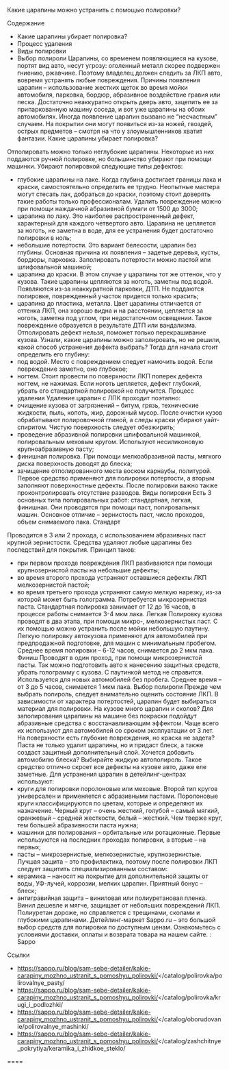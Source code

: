 Какие царапины можно устранить с помощью полировки?


Содержание 
- Какие царапины убирает полировка? 
- Процесс удаления
- Виды полировки 
- Выбор полироли 
Царапины, со временем появляющиеся на кузове, портят вид авто, несут угрозу: оголенный металл скорее подвержен гниению, ржавчине. Поэтому владелец должен следить за ЛКП авто, вовремя устранять любые повреждения. 
Причины появления царапин – использование жестких щеток во время мойки автомобиля, парковка, бордюр, абразивное воздействие гравия или песка. Достаточно неаккуратно открыть дверь авто, зацепить ее за припаркованную машину соседа, и вот уже царапины на обоих автомобилях. 
Иногда появление царапин вызвано не “несчастным” случаем. На покрытии они могут появиться из-за ножей, гвоздей, острых предметов – смотря на что у злоумышленников хватит фантазии. 
Какие царапины убирает полировка?

Отполировать можно только неглубокие царапины. Некоторые из них поддаются ручной полировке, но большинство убирают при помощи машинки. Убирают полировкой следующие типы дефектов: 
- глубокие царапины на лаке. Когда глубина достигает границы лака и краски, самостоятельно определить ее трудно. Неопытные мастера могут стесать лак, добраться до краски, поэтому стоит доверять такие работы только профессионалам. Удалить повреждение можно при помощи наждачной абразивной бумаги от 1500 до 3000;
- царапина по лаку. Это наиболее распространенный дефект, характерный для каждого четвертого авто. Царапина не цепляется за ноготь, не заметна в воде, для ее устранения будет достаточно полировки в ноль;
- небольшие потертости. Это вариант белесости, царапин без глубины. Основная причина их появления – задетые деревья, кусты, бордюры, парковка. Заполировать потертости можно пастой или шлифовальной машиной;
- царапина до краски. В этом случае у царапины тот же оттенок, что у кузова. Такие царапины цепляются за ноготь, заметны под водой. Появляются из-за неаккуратной парковки, ДТП. Не поддаются полировке, поврежденный участок придется только красить;
- царапина до пластика, металла. Цвет царапины отличается от оттенка ЛКП, она хорошо видна и на расстоянии, цепляется за ноготь, заметна под углом, при недостаточном освещении. Такое повреждение образуется в результате ДТП или вандализма. Отполировать дефект нельзя, поможет только перекрашивание кузова. 
Узнали, какие царапины можно заполировать, но не решили, какой способ устранения дефекта выбрать? Тогда для начала стоит определить его глубину: 
- под водой. Место с повреждением следует намочить водой. Если повреждение заметно, оно глубокое;
- ногтем. Стоит провести по поверхности ЛКП поперек дефекта ногтем, не нажимая. Если ноготь цепляется, дефект глубокий, убрать его стандартной полировкой не получится. 
Процесс удаления
Удаление царапин с ЛПК проходит поэтапно: 
- очищение кузова от загрязнений – битум, грязь, технические жидкости, пыль, копоть, жир, дорожный мусор. После очистки кузов обрабатывают полировочной глиной, а следы краски убирают уайт-спиритом. Чистую поверхность следует обезжирить;
- проведение абразивной полировки шлифовальной машинкой, полировальным меховым кругом. Используют несиликоновую крупноабразивную пасту;
- финишная полировка. При помощи мелкоабразивной пасты, мягкого диска поверхность доводят до блеска;
- зачищение отполированного места воском карнаубы, политурой. Первое средство применяют для полировки потертости, а вторым заполняют поверхностные дефекты. После полировки важно также проконтролировать отсутствие разводов. 
Виды полировки
Есть 3 основных типа полировальных работ: стандартная, легкая, финишная. Они проводятся при помощи паст, полировальных машин. Основное отличие – зернистость паст, число проходов, объем снимаемого лака. 
Стандарт

Проводится в 3 или 2 прохода, с использованием абразивных паст крупной зернистости. Средства удаляют любые царапины без последствий для покрытия. Принцип таков: 
- при первом проходе повреждения ЛКП разбиваются при помощи крупнозернистой пасты на небольшие дефекты;
- во время второго прохода устраняют оставшиеся дефекты ЛКП мелкозернистой пастой;
- во время третьего прохода устраняют самую мелкую нарезку, из-за которой может быть голограмма. Потребуется микрозернистая паста. 
Стандартная полировка занимает от 12 до 16 часов, в процессе работы снимается 3-4 мкм лака. 
Легкая
Полировку кузова проводят в два этапа, при помощи микро-, мелкозернистых паст. С их помощью можно устранить после мойки небольшую паутину. 
Легкую полировку автокузова применяют для автомобилей при предпродажной подготовке, для машин с минимальным пробегом. Среднее время полировки – 6-12 часов, снимается до 2 мкм лака. 
Финиш
Проводят в один проход, при помощи микрозернистой пасты. Так можно подготовить авто к нанесению защитных средств, убрать голограмму с кузова. С паутинкой метод не справится. Используется для новых автомобилей без пробега. Среднее время – от 3 до 5 часов, снимается 1 мкм лака. 
Выбор полироли
Прежде чем выбрать полироль, следует внимательно оценить состояние ЛКП. В зависимости от характера потертостей, царапин будет выбираться материал для полировки. 
На кузове много царапин и сколов? Для заполирования царапины на машине без покраски подойдут абразивные средства с восстанавливающим эффектом. Чаще всего их используют для автомобилей со сроком эксплуатации от 3 лет. 
На поверхности есть глубокие повреждения, но краска не задета? Паста не только удалит царапины, но и придаст блеск, а также создаст защитный дополнительный слой. 
Хочется добавить автомобилю блеска? Выбирайте жидкую автополироль. Такое средство отлично скроет все дефекты на кузове авто, даже еле заметные. 
Для устранения царапин в детейлинг-центрах используют: 
- круги для полировки поролоновые или меховые. Второй тип кругов универсален и применяется с абразивными пастами. Поролоновые круги классифицируются по цветам, которые и определяют их назначение. Черный круг – очень жесткий, голубой – самый мягкий, оранжевый – средней жесткости, белый – жесткий. Чем тверже круг, тем большей абразивности паста нужна;
- машинки для полирования – орбитальные или ротационные. Первые используются на последних проходах полировки, а вторые – на первых;
- пасты – микрозернистые, мелкозернистые, крупнозернистые. 
Лучшая защита – это профилактика, поэтому после полировки ЛКП следует защитить специализированным составом: 
- керамика – наносят на покрытие для дополнительной защиты от воды, УФ-лучей, коррозии, мелких царапин. Приятный бонус – блеск;
- антигравийная защита – виниловая или полиуретановая пленка. Винил дешевле и мягче, защищает от небольших повреждений ЛКП. Полиуретан дороже, но справляется с трещинами, сколами и глубокими царапинами. 
Детейлинг-маркет Sappo.ru – это большой выбор средств для полировки по доступным ценам. Ознакомьтесь с условиями доставки, оплаты и возврата товара на нашем сайте. 
: Sappo

Ссылки
- https://sappo.ru/blog/sam-sebe-detailer/kakie-carapiny_mozhno_ustranit_s_pomoshyu_polirovki/</catalog/polirovka/polirovalnye_pasty/
- https://sappo.ru/blog/sam-sebe-detailer/kakie-carapiny_mozhno_ustranit_s_pomoshyu_polirovki/</catalog/polirovka/krugi_i_podlozhki/
- https://sappo.ru/blog/sam-sebe-detailer/kakie-carapiny_mozhno_ustranit_s_pomoshyu_polirovki/</catalog/oborudovanie/polirovalnye_mashinki/
- https://sappo.ru/blog/sam-sebe-detailer/kakie-carapiny_mozhno_ustranit_s_pomoshyu_polirovki/</catalog/zashchitnye_pokrytiya/keramika_i_zhidkoe_steklo/

====